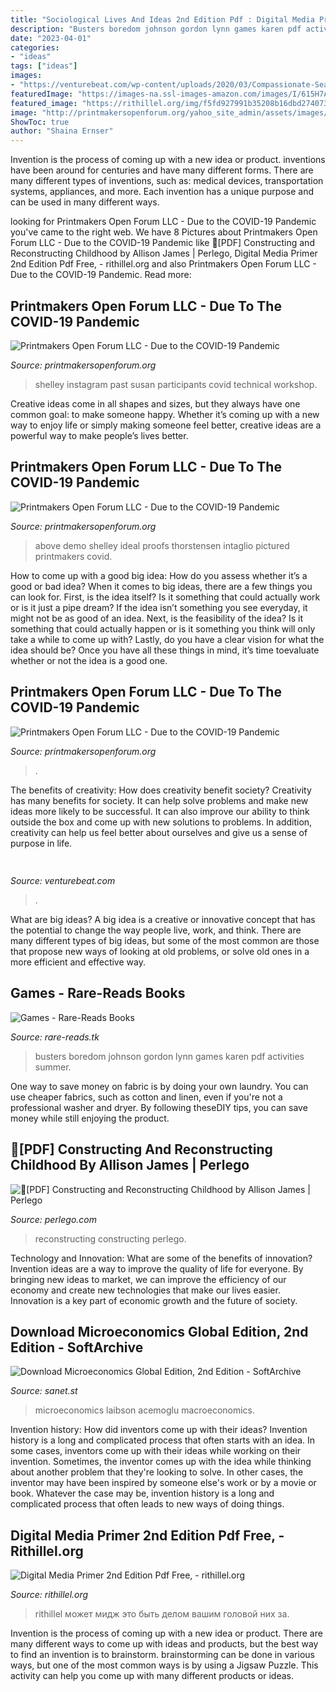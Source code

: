 ```yaml
---
title: "Sociological Lives And Ideas 2nd Edition Pdf : Digital Media Primer 2nd Edition Pdf Free,"
description: "Busters boredom johnson gordon lynn games karen pdf activities summer"
date: "2023-04-01"
categories:
- "ideas"
tags: ["ideas"]
images:
- "https://venturebeat.com/wp-content/uploads/2020/03/Compassionate-Search-Screens2.png?w=800"
featuredImage: "https://images-na.ssl-images-amazon.com/images/I/615H7A+tk0L._SX328_BO1,204,203,200_.jpg"
featured_image: "https://rithillel.org/img/f5fd927991b35208b16dbd274073f5ac.jpg"
image: "http://printmakersopenforum.org/yahoo_site_admin/assets/images/etchings_june_2012_for_web.167143630_std.jpg"
ShowToc: true
author: "Shaina Ernser"
---
```



Invention is the process of coming up with a new idea or product. inventions have been around for centuries and have many different forms. There are many different types of inventions, such as: medical devices, transportation systems, appliances, and more. Each invention has a unique purpose and can be used in many different ways.

	

		
looking for Printmakers Open Forum LLC - Due to the COVID-19 Pandemic you've came to the right web. We have 8 Pictures about Printmakers Open Forum LLC - Due to the COVID-19 Pandemic like 📖[PDF] Constructing and Reconstructing Childhood by Allison James | Perlego, Digital Media Primer 2nd Edition Pdf Free, - rithillel.org and also Printmakers Open Forum LLC - Due to the COVID-19 Pandemic. Read more:
		
    
## Printmakers Open Forum LLC - Due To The COVID-19 Pandemic

<img loading=lazy src="http://printmakersopenforum.org/yahoo_site_admin/assets/images/etchings_june_2012_for_web.167143630_std.jpg" onerror="this.onerror=null;this.src='https://tse3.mm.bing.net/th?id=OIP.nKhcwnnTkbeBj4VRrRYkIQHaCa&amp;pid=15.1';" alt="Printmakers Open Forum LLC - Due to the COVID-19 Pandemic">

_Source: printmakersopenforum.org_

>shelley instagram past susan participants covid technical workshop. 

	

Creative ideas come in all shapes and sizes, but they always have one common goal: to make someone happy. Whether it’s coming up with a new way to enjoy life or simply making someone feel better, creative ideas are a powerful way to make people’s lives better.

    
## Printmakers Open Forum LLC - Due To The COVID-19 Pandemic

<img loading=lazy src="http://www.printmakersopenforum.org/yahoo_site_admin/assets/images/demo_tests_PC.33874113_std.jpg" onerror="this.onerror=null;this.src='https://tse4.mm.bing.net/th?id=OIP.jUV8DhvJFsnZacWUAqVyDgHaBd&amp;pid=15.1';" alt="Printmakers Open Forum LLC - Due to the COVID-19 Pandemic">

_Source: printmakersopenforum.org_

>above demo shelley ideal proofs thorstensen intaglio pictured printmakers covid. 

	

How to come up with a good big idea: How do you assess whether it’s a good or bad idea?
When it comes to big ideas, there are a few things you can look for. First, is the idea itself? Is it something that could actually work or is it just a pipe dream? If the idea isn’t something you see everyday, it might not be as good of an idea. Next, is the feasibility of the idea? Is it something that could actually happen or is it something you think will only take a while to come up with? Lastly, do you have a clear vision for what the idea should be? Once you have all these things in mind, it’s time toevaluate whether or not the idea is a good one.

    
## Printmakers Open Forum LLC - Due To The COVID-19 Pandemic

<img loading=lazy src="http://printmakersopenforum.org/yahoo_site_admin/assets/images/Amanda_Kralovic_PrintCamp2019_Printmakers_Open_Forum_.273115843_std.jpg" onerror="this.onerror=null;this.src='https://tse1.mm.bing.net/th?id=OIP._Ka7yofDQ-ATh7HHewtxZQHaD4&amp;pid=15.1';" alt="Printmakers Open Forum LLC - Due to the COVID-19 Pandemic">

_Source: printmakersopenforum.org_

>. 

	

The benefits of creativity: How does creativity benefit society?
Creativity has many benefits for society. It can help solve problems and make new ideas more likely to be successful. It can also improve our ability to think outside the box and come up with new solutions to problems. In addition, creativity can help us feel better about ourselves and give us a sense of purpose in life.

    
## 

<img loading=lazy src="https://venturebeat.com/wp-content/uploads/2020/03/Compassionate-Search-Screens2.png?w=800" onerror="this.onerror=null;this.src='https://tse2.mm.bing.net/th?id=OIP.JQh2hbDiqSv0tSOdttMlvQHaEK&amp;pid=15.1';" alt="">

_Source: venturebeat.com_

>. 

	

What are big ideas?
A big idea is a creative or innovative concept that has the potential to change the way people live, work, and think. There are many different types of big ideas, but some of the most common are those that propose new ways of looking at old problems, or solve old ones in a more efficient and effective way.

    
## Games - Rare-Reads Books

<img loading=lazy src="https://images-na.ssl-images-amazon.com/images/I/615H7A+tk0L._SX328_BO1,204,203,200_.jpg" onerror="this.onerror=null;this.src='https://tse4.mm.bing.net/th?id=OIP.F1fhc307HJZlgSbSAmWaQAAAAA&amp;pid=15.1';" alt="Games - Rare-Reads Books">

_Source: rare-reads.tk_

>busters boredom johnson gordon lynn games karen pdf activities summer. 

	

One way to save money on fabric is by doing your own laundry. You can use cheaper fabrics, such as cotton and linen, even if you're not a professional washer and dryer. By following theseDIY tips, you can save money while still enjoying the product.

    
## 📖[PDF] Constructing And Reconstructing Childhood By Allison James | Perlego

<img loading=lazy src="https://www.perlego.com/_next/image?url=https:%2F%2Fwww.perlego.com%2Fbooks%2FRM_Books%2Ftaylor_francis_lm_feonmi%2F9781317593812_500_750.jpg&amp;w=1440&amp;q=75" onerror="this.onerror=null;this.src='https://tse1.mm.bing.net/th?id=OIP.Ub2ZUn0g-XYhd1EFt1K7zwHaLH&amp;pid=15.1';" alt="📖[PDF] Constructing and Reconstructing Childhood by Allison James | Perlego">

_Source: perlego.com_

>reconstructing constructing perlego. 

	

Technology and Innovation: What are some of the benefits of innovation?
Invention ideas are a way to improve the quality of life for everyone. By bringing new ideas to market, we can improve the efficiency of our economy and create new technologies that make our lives easier. Innovation is a key part of economic growth and the future of society.

    
## Download Microeconomics Global Edition, 2nd Edition - SoftArchive

<img loading=lazy src="https://sanet.pics/storage-6/0520/ygAMzOfRQS14QbOdHwRxGPRwhxZpLjs7.jpg" onerror="this.onerror=null;this.src='https://tse4.mm.bing.net/th?id=OIP.wnHUGYUbiM2PJTNsqMYlLAAAAA&amp;pid=15.1';" alt="Download Microeconomics Global Edition, 2nd Edition - SoftArchive">

_Source: sanet.st_

>microeconomics laibson acemoglu macroeconomics. 

	

Invention history: How did inventors come up with their ideas?
Invention history is a long and complicated process that often starts with an idea. In some cases, inventors come up with their ideas while working on their invention. Sometimes, the inventor comes up with the idea while thinking about another problem that they're looking to solve. In other cases, the inventor may have been inspired by someone else's work or by a movie or book. Whatever the case may be, invention history is a long and complicated process that often leads to new ways of doing things.

    
## Digital Media Primer 2nd Edition Pdf Free, - Rithillel.org

<img loading=lazy src="https://rithillel.org/img/f5fd927991b35208b16dbd274073f5ac.jpg" onerror="this.onerror=null;this.src='https://tse1.mm.bing.net/th?id=OIP.WEy6tRetxmUrQCwIGYsLvwAAAA&amp;pid=15.1';" alt="Digital Media Primer 2nd Edition Pdf Free, - rithillel.org">

_Source: rithillel.org_

>rithillel может мидж это быть делом вашим головой них за. 

	

Invention is the process of coming up with a new idea or product. There are many different ways to come up with ideas and products, but the best way to find an invention is to brainstorm. brainstorming can be done in various ways, but one of the most common ways is by using a Jigsaw Puzzle. This activity can help you come up with many different products or ideas.

